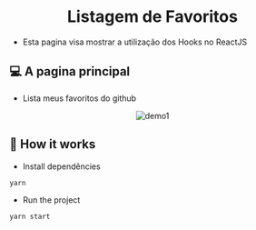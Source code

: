 <h1 align="center">Listagem de Favoritos</h1>

- Esta pagina visa mostrar a utilização dos Hooks no ReactJS

## 💻 A pagina principal

- Lista meus favoritos do github

<p align="center">
<img src="./demo/demo1.gif" alt="demo1" title="demo1">
</p>

## 🎩 How it works

- Install dependêncies

```sh
yarn
```

- Run the project

```sh
yarn start
```
